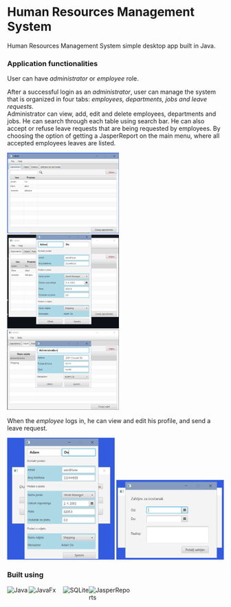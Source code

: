# Human Resources Management System

Human Resources Management System simple desktop app built in Java. 

### Application functionalities
User can have *administrator* or *employee* role.  

After a successful login as an *administrator*, user can manage the system that is organized in four tabs: *employees, departments, jobs and leave requests.*  
Administrator can view, add, edit and delete employees, departments and jobs. He can search through each table using search bar. 
He can also accept or refuse leave requests that are being requested by employees. By choosing the option of getting a JasperReport on the main menu, where all accepted employees leaves are listed.  

<p float="left">
  <img src="adminhome.PNG" alt="adminhome" width="260"/> 
  <img src="employeeedit.PNG" alt="employeeedit" width="260"/> 
  <img src="departmentedit.PNG" alt="departmentedit" width="260"/> 
</p>

When the *employee* logs in, he can view and edit his profile, and send a leave request. 

<p float="left">
  <img src="profileedit.PNG" alt="profileedit" width="250"/> 
  <img src="leaverequest.PNG" alt="leaverequest" width="250"/> 
</p>


### Built using
[<img align="left" alt="Java" width="50px" src="https://logoeps.com/wp-content/uploads/2013/03/java-eps-vector-logo.png" />][java]
[<img align="left" alt="JavaFx" width="80px" src="https://upload.wikimedia.org/wikipedia/en/c/cc/JavaFX_Logo.png" />][javafx]
[<img align="left" alt="SQLite" width="60px" src="https://upload.wikimedia.org/wikipedia/commons/thumb/3/38/SQLite370.svg/1200px-SQLite370.svg.png" />][SQLite]
[<img align="left" alt="JasperReports" width="100px" src="https://miro.medium.com/max/424/1*278ccGR72lK73_1l0BuKUw.png" />][jasperreports]


[java]: https://www.java.com/en/
[SQLite]: https://www.sqlite.org/index.html
[javafx]: https://openjfx.io/
[jasperreports]: https://community.jaspersoft.com/
